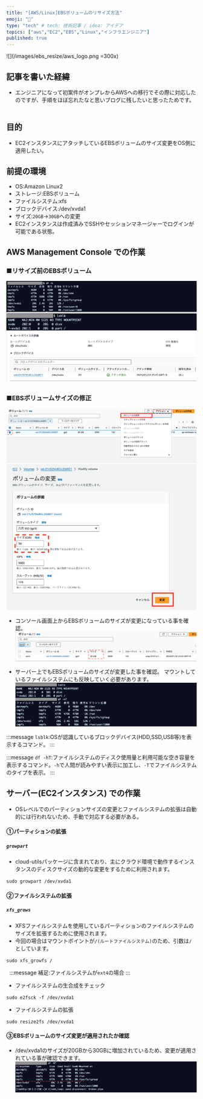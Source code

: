 ```yaml
---
title: "[AWS/Linux]EBSボリュームのリサイズ方法"
emoji: "💭"
type: "tech" # tech: 技術記事 / idea: アイデア
topics: ["aws","EC2","EBS","Linux","インフラエンジニア"]
published: true
---
```


![](/images/ebs_resize/aws_logo.png =300x)

## 記事を書いた経緯
- エンジニアになって初案件がオンプレからAWSへの移行でその際に対応したのですが、手順をほぼ忘れたなと思いブログに残したいと思ったためです。
&nbsp;

## 目的
- EC2インスタンスにアタッチしているEBSボリュームのサイズ変更をOS側に適用したい。
&nbsp;

## 前提の環境
- OS:Amazon Linux2
- ストレージ:EBSボリューム
- ファイルシステム:xfs
- ブロックデバイス:/dev/xvda1
- サイズ:`20GB`→`30GB`への変更
- EC2インスタンスは作成済みでSSHやセッションマネージャーでログインが可能である状態。
&nbsp;

## AWS Management Console での作業
### ■リサイズ前のEBSボリューム
![](/images/ebs_resize/df_h.png)
![](/images/ebs_resize/lsblk.png)
![](/images/ebs_resize/ebs_before.png)

### ■EBSボリュームサイズの修正

![](/images/ebs_resize/volume_change1.png)
![](/images/ebs_resize/modify_volume.png)

- コンソール画面上からEBSボリュームのサイズが変更になっている事を確認。
![](/images/ebs_resize/after_change.png)

- サーバー上でもEBSボリュームのサイズが変更した事を確認。
  マウントしているファイルシステムにも反映していく必要があります。
![](/images/ebs_resize/shell_after.png)

:::message
`lsblk`:OSが認識しているブロックデバイス(HDD,SSD,USB等)を表示するコマンド。
:::

:::message
`df -hT`:ファイルシステムのディスク使用量と利用可能な空き容量を表示するコマンド。`-h`で人間が読みやすい表示に加工し、`-T`でファイルシステムのタイプを表示。
:::
&nbsp;
## サーバー(EC2インスタンス) での作業
- OSレベルでのパーティションサイズの変更とファイルシステムの拡張は自動的には行われないため、手動で対応する必要がある。

#### ①パーティションの拡張
##### `growpart`
- cloud-utilsパッケージに含まれており、主にクラウド環境で動作するインスタンスのディスクサイズの動的な変更をするために利用されます。

```bash:bash
sudo growpart /dev/xvda1
```

#### ②ファイルシステムの拡張
##### `xfs_grows`
- XFSファイルシステムを使用しているパーティションのファイルシステムのサイズを拡張するために使用されます。
- 今回の場合はマウントポイントが`/(ルートファイルシステム)`のため、引数は`/`としています。
```bash:bash
sudo xfs_growfs /
```
&nbsp;
:::message
補足:ファイルシステムが`ext4`の場合
:::
- ファイルシステムの生合成をチェック
```bash:bash
sudo e2fsck -f /dev/xvda1
```
- ファイルシステムの拡張
```bash:bash
sudo resize2fs /dev/xvda1
```

#### ③EBSボリュームのサイズ変更が適用されたか確認
- /dev/xvda1のサイズが20GBから30GBに増加されているため、変更が適用されている事が確認できます。
![](/images/ebs_resize/after_all.png)
